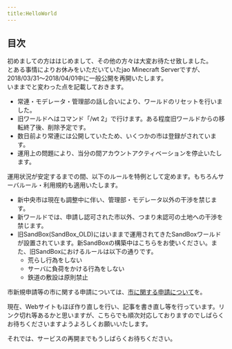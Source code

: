 ```yaml
---
title:HelloWorld
---
```



## 目次

<!--contents-->

初めましての方ははじめまして、その他の方々は大変お待たせ致しました。  
とある事情によりお休みをいただいていたjao Minecraft Serverですが、2018/03/31～2018/04/01中に一般公開を再開いたします。  
いままでと変わった点を記載しておきます。

- 常連・モデレータ・管理部の話し合いにより、ワールドのリセットを行いました。
- 旧ワールドへはコマンド「/wt 2」で行けます。ある程度旧ワールドからの移転終了後、削除予定です。
- 数日前より常連には公開していたため、いくつかの市は登録がされています。
- 運用上の問題により、当分の間アカウントアクティベーションを停止いたします。

運用状況が安定するまでの間、以下のルールを特例として定めます。もちろんサーバルール・利用規約も適用いたします。

- 新中央市は現在も調整中に伴い、管理部・モデレータ以外の干渉を禁じます。
- 新ワールドでは、申請し認可された市以外、つまり未認可の土地への干渉を禁じます。
- 旧SandBox(SandBox\_OLD)にはいままで運用されてきたSandBoxワールドが設置されています。新SandBoxの構築中はこちらをお使いください。また、旧SandBoxにおけるルールは以下の通りです。
    - 荒らし行為をしない
    - サーバに負荷をかける行為をしない
    - 鉄道の敷設は原則禁止

市新規申請等の市に関する申請については、[市に関する申請について](https://jaoafa.com/community/city_request)を。

現在、Webサイトもほぼ作り直しを行い、記事を書き直し等を行っています。リンク切れ等あるかと思いますが、こちらでも順次対応しておりますのでしばらくお待ちくださいますようよろしくお願いいたします。

それでは、サービスの再開までもうしばらくお待ちください。